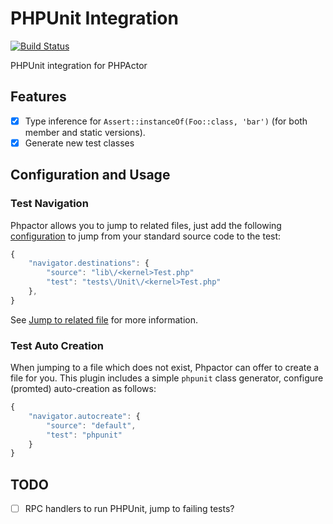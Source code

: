 PHPUnit Integration
===================

[![Build Status](https://travis-ci.org/phpactor/phpunit-extension.svg?branch=master)](https://travis-ci.org/phpactor/phpunit-extension)

PHPUnit integration for PHPActor

Features
--------

- [x] Type inference for `Assert::instanceOf(Foo::class, 'bar')` (for both
      member and static versions).
- [x] Generate new test classes

Configuration and Usage
-----------------------

### Test Navigation

Phpactor allows you to jump to related files, just add the following
[configuration](https://phpactor.github.io/phpactor/configuration.html) to
jump from your standard source code to the test:

```javascript
{
    "navigator.destinations": {
        "source": "lib\/<kernel>Test.php"
        "test": "tests\/Unit\/<kernel>Test.php"
    },
}
```

See [Jump to related
file](https://phpactor.github.io/phpactor/navigation.html#jump-to-or-generate-related-file)
for more information.

### Test Auto Creation

When jumping to a file which does not exist, Phpactor can offer to create a
file for you. This plugin includes a simple `phpunit` class generator,
configure (promted) auto-creation as follows:

```javascript
{
    "navigator.autocreate": {
        "source": "default",
        "test": "phpunit"
    }
}
```

TODO
----

- [ ] RPC handlers to run PHPUnit, jump to failing tests?
